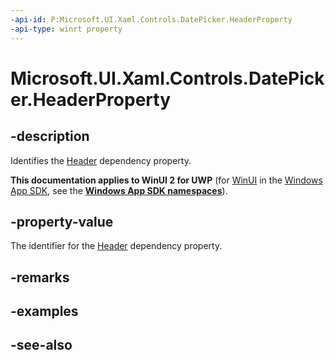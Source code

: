 ```yaml
---
-api-id: P:Microsoft.UI.Xaml.Controls.DatePicker.HeaderProperty
-api-type: winrt property
---
```


<!-- Property syntax
public Windows.UI.Xaml.DependencyProperty HeaderProperty { get; }
-->

# Microsoft.UI.Xaml.Controls.DatePicker.HeaderProperty

## -description
Identifies the [Header](datepicker_header.md) dependency property.

**This documentation applies to WinUI 2 for UWP** (for [WinUI](/windows/apps/winui/winui3/) in the [Windows App SDK](/windows/apps/windows-app-sdk/), see the **[Windows App SDK namespaces](/windows/windows-app-sdk/api/winrt/)**).

## -property-value
The identifier for the [Header](datepicker_header.md) dependency property.

## -remarks

## -examples

## -see-also
